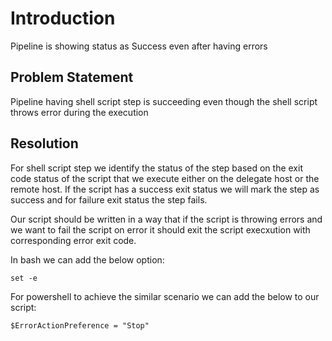 # Introduction

Pipeline is showing status as Success even after having errors

## Problem Statement

Pipeline having shell script step is succeeding even though the shell script throws error during the execution

## Resolution

For shell script step we identify the status of the step based on the exit code status of the script that we execute either on the delegate host or the remote host. If the script has a success exit status we will mark the step as success and for failure exit status the step fails.


Our script should be written in a way that if the script is throwing errors and we want to fail the script on error it should exit the script execxution with corresponding error exit code.

In bash we can add the below option:

`set -e`

For powershell to achieve the similar scenario we can add the below to our script:

`$ErrorActionPreference = "Stop"`
